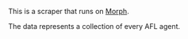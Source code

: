 This is a scraper that runs on [Morph](https://morph.io).

The data represents a collection of every AFL agent.